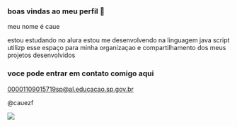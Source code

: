 ### boas vindas ao meu perfil 🐸

meu nome é caue

estou estudando no alura
estou me desenvolvendo na linguagem java script
utilizp esse espaço para minha organizaçao e compartilhamento dos meus projetos desenvolvidos

### voce pode entrar em contato comigo aqui

00001109015719sp@al.educacao.sp.gov.br

@cauezf

![](https://media1.tenor.com/m/56MPKrWUTTsAAAAd/wtf-haha.gif)
